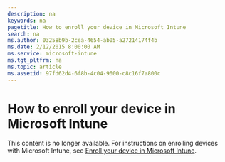 ```yaml
---
description: na
keywords: na
pagetitle: How to enroll your device in Microsoft Intune
search: na
ms.author: 03258b9b-2cea-4654-ab05-a27214174f4b
ms.date: 2/12/2015 8:00:00 AM
ms.service: microsoft-intune
ms.tgt_pltfrm: na
ms.topic: article
ms.assetid: 97fd62d4-6f8b-4c04-9600-c8c16f7a800c
---
```

# How to enroll your device in Microsoft Intune
This content is no longer available. For instructions on enrolling devices with Microsoft Intune, see [Enroll your device in Microsoft Intune](../Topic/Enroll_your_device_in_Microsoft_Intune.md).

## <a name="BKMK_enroll"></a>